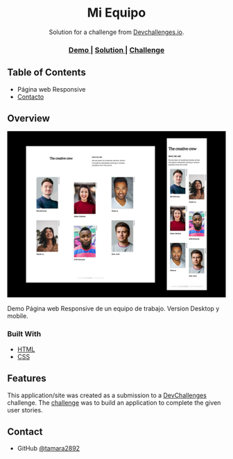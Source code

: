 <!-- Please update value in the {}  -->

<h1 align="center">Mi Equipo</h1>

<div align="center">
   Solution for a challenge from  <a href="http://devchallenges.io" target="_blank">Devchallenges.io</a>.
</div>

<div align="center">
  <h3>
    <a href="https://mi-equipo.netlify.app/">
      Demo
    </a>
    <span> | </span>
    <a href="https://github.com/tamara2892/Mi-equipo.git">
      Solution
    </a>
    <span> | </span>
    <a href="https://devchallenges.io/challenges/hhmesazsqgKXrTkYkt0U">
      Challenge
    </a>
  </h3>
</div>

<!-- TABLE OF CONTENTS -->

## Table of Contents

- Página web Responsive 
- [Contacto](https://github.com/tamara2892)

<!-- OVERVIEW -->

## Overview

![screenshot](img/screenshot.png)

Demo Página web Responsive de un equipo de trabajo. Version Desktop y mobile.

### Built With

<!-- This section should list any major frameworks that you built your project using. Here are a few examples.-->

- [HTML](https://lenguajehtml.com/)
- [CSS](https://lenguajecss.com/)

## Features

<!-- List the features of your application or follow the template. Don't share the figma file here :) -->

This application/site was created as a submission to a [DevChallenges](https://devchallenges.io/challenges) challenge. The [challenge](https://devchallenges.io/challenges/hhmesazsqgKXrTkYkt0U) was to build an application to complete the given user stories.

## Contact

- GitHub [@tamara2892](https://{github.com/tamara2892})
